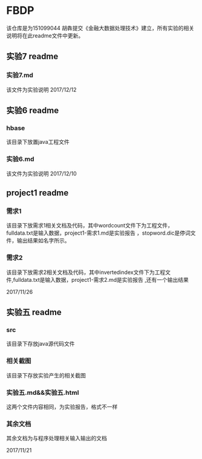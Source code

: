# FBDP
 该仓库是为151099044 胡犇提交《金融大数据处理技术》建立，所有实验的相关说明将在此readme文件中更新。

## 实验7 readme
### 实验7.md
该文件为实验说明
2017/12/12
 
 
## 实验6 readme
### hbase
该目录下放置java工程文件
### 实验6.md
该文件为实验说明
2017/12/10



## project1 readme
### 需求1
该目录下放需求1相关文档及代码，其中wordcount文件下为工程文件，fulldata.txt是输入数据，project1-需求1.md是实验报告
，stopword.dic是停词文件，输出结果如名字所示。
### 需求2
该目录下放需求2相关文档及代码，其中invertedindex文件下为工程文件,fulldata.txt是输入数据，project1-需求2.md是实验报告
,还有一个输出结果

2017/11/26

## 实验五 readme
### src
 该目录下存放java源代码文件
### 相关截图
 该目录下存放实验产生的相关截图
### 实验五.md&&实验五.html
 这两个文件内容相同，为实验报告，格式不一样
### 其余文档
 其余文档为与程序处理相关输入输出的文档
 
2017/11/21
